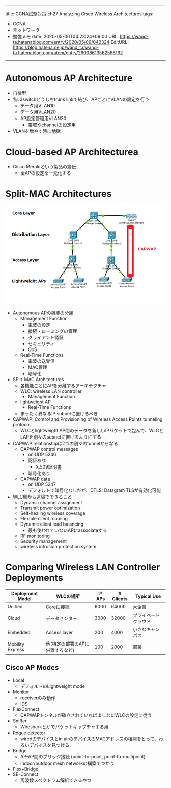 ---
title: CCNA試験対策 ch27 Analyzing Cisco Wireless Architectures
tags:
- CCNA
- ネットワーク
- 勉強メモ
date: 2020-05-06T04:23:24+09:00
URL: https://wand-ta.hatenablog.com/entry/2020/05/06/042324
EditURL: https://blog.hatena.ne.jp/wand_ta/wand-ta.hatenablog.com/atom/entry/26006613562588162
-------------------------------------






# Autonomous AP Architecture #

- 自律型
- 各L3switchどうしをtrunk linkで結び、APごとにVLANの設定を行う
  - データ用VLAN10
  - データ用VLAN20
  - AP設定管理用VLAN30
    - 帯域やchannelの設定用
- VLANを増やす時に地獄


# Cloud-based AP Architecturea #

- Cisco Merakiという製品の宣伝
  - 全APの設定を一元化する


# Split-MAC Architectures #

![20200506042158](../../../imgs/20200506042158.png)

- Autonomous APの機能の分類
  - Management Function
    - 電波の設定
    - 接続・ローミングの管理
    - クライアント認証
    - セキュリティ
    - QoS
  - Real-Time Functions
    - 電波の送受信
    - MAC管理
    - 暗号化
- SPlit-MAC Architectures
  - 各機能ごとにAPを分離するアーキテクチャ
  - WLC: wireless LAN controller
    - Management Function
  - lightweight AP
    - Real-Time Functions
  - まったく異なるIP subnetに置けるべき
- CAPWAP: Control and Provisioning of Wireless Access Points tunneling protocol
  -  WLCとlightweight AP間のデータを新しいIPパケットで包んで、WLCとLAPを別々のsubnetに置けるようにする
- CAPWAP relationshipは2つの別々のtunnelからなる
  - CAPWAP control messages
    - on UDP 5246
    - 認証あり
      - X.509証明書
    - 暗号化あり
  - CAPWAP data
    - on UDP 5247
    - デフォルトで暗号化なしだが、DTLS: Datagram TLSが有効化可能
- WLC側から遠隔でできること
  - Dynamic channel assignment
  - Transmit power optimization
  - Self-healing wireless coverage
  - Flexible client roaming
  - Dynamic client load balancing
    - 最も使われていないAPにassociateする
  - RF monitoring
  - Security management
  - wireless intrusion protection system

# Comparing Wireless LAN Controller Deployments #


| Deployment Model | WLCの場所                        | # APs | # Clients | Typical Use          |
|------------------|----------------------------------|-------|-----------|----------------------|
| Unified          | Coreに接続                       | 6000  | 64000     | 大企業               |
| Cloud            | データセンター                   | 3000  | 32000     | プライベートクラウド |
| Embedded         | Access layer                     | 200   | 4000      | 小さなキャンパス　   |
| Mobility Express | 他(特定の部署のAPに併置するなど) | 100   | 2000      | 部署                 |


## Cisco AP Modes ##

- Local
  - デフォルトのLightweight mode
- Monitor
  - receiverのみ動作
  - IDS
- FlexConnect
  - CAPWAPトンネルが確立されていればよしなにWLCの設定に従う
- Sniffer
  - Wiresharkとかでパケットキャプチャする用
- Rogue detector
  - wiredのデバイスとin airのデバイスのMACアドレスの相関をとって、わるいデバイスを見つける
- Bridge
  - AP-AP間のブリッジ接続 (point-to-point, point-to-multipoint)
  - indoor/outdoor mesh networkの構築でつかう
- Flex+Bridge
- SE-Connect
  - 周波数スペクトラム解析できるやつ
